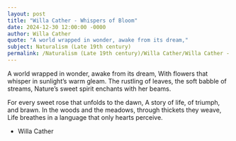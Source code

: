 ```yaml
---
layout: post
title: "Willa Cather - Whispers of Bloom"
date: 2024-12-30 12:00:00 -0000
author: Willa Cather
quote: "A world wrapped in wonder, awake from its dream,"
subject: Naturalism (Late 19th century)
permalink: /Naturalism (Late 19th century)/Willa Cather/Willa Cather - Whispers of Bloom
---
```


A world wrapped in wonder, awake from its dream,
With flowers that whisper in sunlight’s warm gleam.
The rustling of leaves, the soft babble of streams,
Nature’s sweet spirit enchants with her beams.

For every sweet rose that unfolds to the dawn,
A story of life, of triumph, and brawn.
In the woods and the meadows, through thickets they weave,
Life breathes in a language that only hearts perceive.


- Willa Cather
